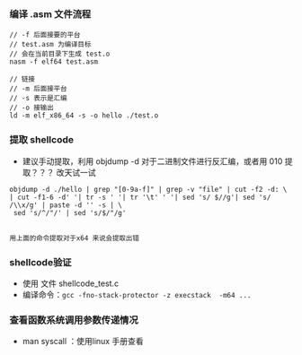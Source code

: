 ### 编译  .asm 文件流程

```
// -f 后面接要的平台
// test.asm 为编译目标
// 会在当前目录下生成 test.o
nasm -f elf64 test.asm

// 链接
// -m 后面接平台
// -s 表示是汇编
// -o 接输出
ld -m elf_x86_64 -s -o hello ./test.o
```

### 提取 shellcode
 - 建议手动提取，利用 objdump -d 对于二进制文件进行反汇编，或者用 010 提取？？？ 改天试一试

```
objdump -d ./hello | grep "[0-9a-f]" | grep -v "file" | cut -f2 -d: \
| cut -f1-6 -d' '| tr -s ' '| tr '\t' ' '| sed 's/ $//g'| sed 's/ /\\x/g' | paste -d '' -s | \
 sed 's/^/"/' | sed 's/$/"/g'


用上面的命令提取对于x64 来说会提取出错
```


### shellcode验证

 - 使用 文件 shellcode_test.c
 - 编译命令：`gcc -fno-stack-protector -z execstack  -m64 ...`

### 查看函数系统调用参数传递情况
 - man syscall ：使用linux 手册查看
